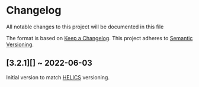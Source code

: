 # Changelog

All notable changes to this project will be documented in this file

The format is based on [Keep a Changelog](http://keepachangelog.com/en/1.0.0/).
This project adheres to [Semantic Versioning](https://semver.org/spec/v2.0.0.html).

## [3.2.1][] ~ 2022-06-03

Initial version to match [HELICS](www.github.com/GMLC-TDC/HELICS) versioning.
